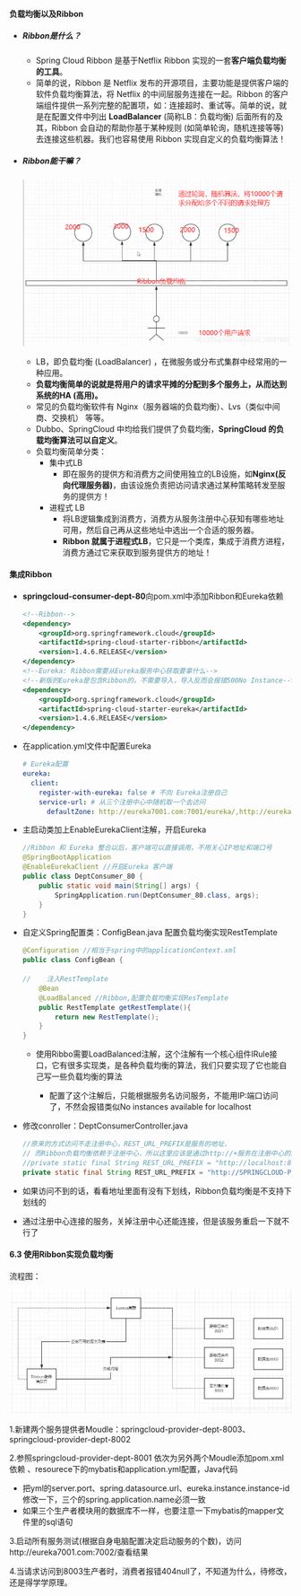 #### 负载均衡以及Ribbon

- ##### Ribbon是什么？
  - Spring Cloud Ribbon 是基于Netflix Ribbon 实现的一套**客户端负载均衡的工具**。
  - 简单的说，Ribbon 是 Netflix 发布的开源项目，主要功能是提供客户端的软件负载均衡算法，将 Netflix 的中间层服务连接在一起。Ribbon 的客户端组件提供一系列完整的配置项，如：连接超时、重试等。简单的说，就是在配置文件中列出 **LoadBalancer** (简称LB：负载均衡) 后面所有的及其，Ribbon 会自动的帮助你基于某种规则 (如简单轮询，随机连接等等) 去连接这些机器。我们也容易使用 Ribbon 实现自定义的负载均衡算法！

- ##### Ribbon能干嘛？

  ![在这里插入图片描述](负载均衡实例.png)

  - LB，即负载均衡 (LoadBalancer) ，在微服务或分布式集群中经常用的一种应用。
  - **负载均衡简单的说就是将用户的请求平摊的分配到多个服务上，从而达到系统的HA (高用)。**
  - 常见的负载均衡软件有 Nginx（服务器端的负载均衡）、Lvs（类似中间商、交换机） 等等。
  - Dubbo、SpringCloud 中均给我们提供了负载均衡，**SpringCloud 的负载均衡算法可以自定义**。
  - 负载均衡简单分类：
    - 集中式LB
      - 即在服务的提供方和消费方之间使用独立的LB设施，如**Nginx(反向代理服务器)**，由该设施负责把访问请求通过某种策略转发至服务的提供方！
    - 进程式 LB
      - 将LB逻辑集成到消费方，消费方从服务注册中心获知有哪些地址可用，然后自己再从这些地址中选出一个合适的服务器。
      - **Ribbon 就属于进程式LB**，它只是一个类库，集成于消费方进程，消费方通过它来获取到服务提供方的地址！

#### 集成Ribbon

- **springcloud-consumer-dept-80**向pom.xml中添加Ribbon和Eureka依赖

  ```xml
  <!--Ribbon-->
  <dependency>
      <groupId>org.springframework.cloud</groupId>
      <artifactId>spring-cloud-starter-ribbon</artifactId>
      <version>1.4.6.RELEASE</version>
  </dependency>
  <!--Eureka: Ribbon需要从Eureka服务中心获取要拿什么-->
  <!--新版的Eureka是包含Ribbon的，不需要导入，导入反而会报错500No Instance-->
  <dependency>
      <groupId>org.springframework.cloud</groupId>
      <artifactId>spring-cloud-starter-eureka</artifactId>
      <version>1.4.6.RELEASE</version>
  </dependency>
  ```

- 在application.yml文件中配置Eureka

  ```yml
  # Eureka配置
  eureka:
    client:
      register-with-eureka: false # 不向 Eureka注册自己
      service-url: # 从三个注册中心中随机取一个去访问
        defaultZone: http://eureka7001.com:7001/eureka/,http://eureka7002.com:7002/eureka/,http://eureka7003.com:7003/eureka/
  ```

- 主启动类加上EnableEurekaClient注解，开启Eureka

  ```java
  //Ribbon 和 Eureka 整合以后，客户端可以直接调用，不用关心IP地址和端口号
  @SpringBootApplication
  @EnableEurekaClient //开启Eureka 客户端
  public class DeptConsumer_80 {
      public static void main(String[] args) {
          SpringApplication.run(DeptConsumer_80.class, args);
      }
  }
  ```

- 自定义Spring配置类：ConfigBean.java 配置负载均衡实现RestTemplate

  ```java
  @Configuration //相当于spring中的applicationContext.xml
  public class ConfigBean {
  
  //    注入RestTemplate
      @Bean
      @LoadBalanced //Ribbon,配置负载均衡实现ResTemplate
      public RestTemplate getRestTemplate(){
          return new RestTemplate();
      }
  }
  ```

  - 使用Ribbo需要LoadBalanced注解，这个注解有一个核心组件IRule接口，它有很多实现类，是各种负载均衡的算法，我们只要实现了它也能自己写一些负载均衡的算法

    - 配置了这个注解后，只能根据服务名访问服务，不能用IP:端口访问了，不然会报错类似No instances available for localhost

- 修改conroller：DeptConsumerController.java

  ```java
  //原来的方式访问不走注册中心，REST_URL_PREFIX是服务的地址，
  // 而Ribbon负载均衡依赖于注册中心，所以这里应该是通过http://+服务在注册中心的服务名来访问，不用关心Ip地址和端口号
  //private static final String REST_URL_PREFIX = "http://localhost:8001";
  private static final String REST_URL_PREFIX = "http://SPRINGCLOUD-PROVIDER-DEPT";
  ```

- 如果访问不到的话，看看地址里面有没有下划线，Ribbon负载均衡是不支持下划线的

- 通过注册中心连接的服务，关掉注册中心还能连接，但是该服务重启一下就不行了

#### 6.3 使用Ribbon实现负载均衡

流程图：

![在这里插入图片描述](ribbon流程图.png)

1.新建两个服务提供者Moudle：springcloud-provider-dept-8003、springcloud-provider-dept-8002

2.参照springcloud-provider-dept-8001 依次为另外两个Moudle添加pom.xml依赖 、resourece下的mybatis和application.yml配置，Java代码

- 把yml的server.port、spring.datasource.url、eureka.instance.instance-id修改一下，三个的spring.application.name必须一致
- 如果三个生产者模块用的数据库不一样，也要注意一下mybatis的mapper文件里的sql语句

3.启动所有服务测试(根据自身电脑配置决定启动服务的个数)，访问http://eureka7001.com:7002/查看结果

4.当请求访问到8003生产者时，消费者报错404null了，不知道为什么，待修改，还是得学学原理。







